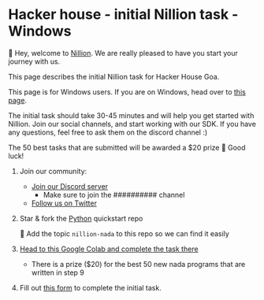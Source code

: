 # Hacker house - initial Nillion task - Windows

👋 Hey, welcome to [Nillion](https://docs.nillion.com/). We are really pleased to have you start your journey with us.

This page describes the initial Nillion task for Hacker House Goa.

This page is for Windows users. If you are on Windows, head over to [this page](https://docs.nillion.com/hacker-house-goa-windows). 

The initial task should take 30-45 minutes and will help you get started with Nillion. Join our social channels, and start working with our SDK. If you have any questions, feel free to ask them on the discord channel :)

The 50 best tasks that are submitted will be awarded a $20 prize 🎉 Good luck!

1. Join our community:
    - [Join our Discord server](https://discord.gg/yJhaH6gv)
      - Make sure to join the ########## channel
    - [Follow us on Twitter](https://x.com/nillionnetwork)

2. Star & fork the [Python](https://github.com/NillionNetwork/nillion-python-starter) quickstart repo
    
    🚨 Add the topic `nillion-nada` to this repo so we can find it easily 
    
3. [Head to this Google Colab and complete the task there](https://colab.research.google.com/drive/1Um3FgMHpH6FVn10qyMycz-EaBo9B2bt1?usp=sharing)
   - There is a prize ($20) for the best 50 new nada programs that are written in step 9

4. Fill out [this form](https://forms.gle/8mWZyvdirzc66B679) to complete the initial task.